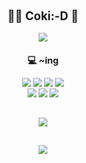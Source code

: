 <div align = center> <h2> 👩‍💻 Coki:-D 💖 </h2>

<a href="https://hits.seeyoufarm.com"><img src="https://hits.seeyoufarm.com/api/count/incr/badge.svg?url=https%3A%2F%2Fgithub.com%2FYJ-S2&count_bg=%23FD98EC&title_bg=%23D796F9&icon=&icon_color=%23E7E7E7&title=HeLLo&edge_flat=false"/></a>
</br>


<!--
**YJ-S2/YJ-S2** is a ✨ _special_ ✨ repository because its `README.md` (this file) appears on your GitHub profile.

Here are some ideas to get you started:

- 🔭 I’m currently working on ...
- 🌱 I’m currently learning ...
- 👯 I’m looking to collaborate on ...
- 🤔 I’m looking for help with ...
- 💬 Ask me about ...
- 📫 How to reach me: ...
- 😄 Pronouns: ...
- ⚡ Fun fact: ...
-->
<h3>💻 ~ing </br></h3>
<img src="https://img.shields.io/badge/Android-3DDC84?style=flat-square&logo=Android&logoColor=white"/> <img src="https://img.shields.io/badge/Java-007396?style=flat-square&logo=java&logoColor=white"> <img src="https://img.shields.io/badge/Spring-6DB33F?style=flat-square&logo=Spring&logoColor=white"> <img src="https://img.shields.io/badge/HTML-E34F26?style=flat-square&logo=HTML5&logoColor=white"> </br>
<img src="https://img.shields.io/badge/MySQL-4479A1?style=flat-square&logo=MySQL&logoColor=white"> <img src="https://img.shields.io/badge/C-A8B9CC?style=flat-square&logo=C&logoColor=white"> <img src="https://img.shields.io/badge/Python-3776AB?style=flat-square&logo=Python&logoColor=white">
<!-- <img src="https://img.shields.io/badge/기술이름-#제외색상번호?style=for-the-badge&logo=아이콘이름&logoColor=white"> -->

</br>
</br>
</br>


<a href="https://github.com/YJ-S2/github-readme-stats">
  <img align = "center" src = "https://github-readme-stats.vercel.app/api?username=YJ-S2&theme=omni&hide=contribs"/>
</a>

</br>
</br>
</br>

<a href="https://github.com/YJ-S2/github-readme-stats">
  <img align = "center" src = "https://github-readme-stats.vercel.app/api/top-langs/?username=YJ-S2&theme=jolly"/>
</a>

</div>
